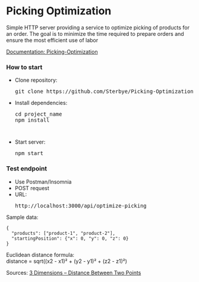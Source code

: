 <h1>Picking Optimization</h1>

<p>Simple HTTP server providing a service to optimize picking of products for an order. The goal is to minimize the time required to prepare orders and ensure the most efficient use of labor</p>

<a href="https://sterbye.github.io/Picking-Optimization/">Documentation: Picking-Optimization</a>

<h3>How to start</h3>
<ul>
  <li>Clone repository: <pre>git clone https://github.com/Sterbye/Picking-Optimization.git</pre></li>
  <li>Install dependencies: <pre>cd project_name </br>npm install<pre></li>
  <li>Start server: <pre>npm start</pre></li>
</ul>

<h3>Test endpoint</h3>
<ul>
  <li>Use Postman/Insomnia</li>
  <li>POST request</li>
  <li>URL: <pre>http://localhost:3000/api/optimize-picking</pre></li>
</ul>

<p>Sample data: </p>
<code>{
  "products": ["product-1", "product-2"],
  "startingPosition": {"x": 0, "y": 0, "z": 0}
} </code>

<p>Euclidean distance formula: </br>
 distance = sqrt((x2 - x1)² + (y2 - y1)² + (z2 - z1)²)</p>

 Sources: <a href="https://unacademy.com/content/nda/study-material/mathematics/analytical-geometry-three-dimensions-distance-between-two-points/">3 Dimensions – Distance Between Two Points</a>
